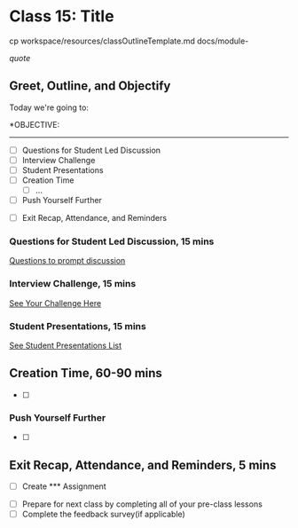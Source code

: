 # Class 15: Title

<!-- ! HIDE FROM STUDENT; INSTRUCTOR ONLY CONTENT -->
<!-- ## Instructor Only Content - HIDE FROM STUDENTS -->
cp workspace/resources/classOutlineTemplate.md docs/module-

<!-- ! END INSTRUCTOR ONLY CONTENT -->

*quote*

## Greet, Outline, and Objectify

<!-- SMART: Specific, Measurable, Attainable, Relevant, and Timely. -->
<!-- https://examples.yourdictionary.com/well-written-examples-of-learning-objectives.html -->

Today we're going to:
  
*OBJECTIVE:

*****

- [ ] Questions for Student Led Discussion
- [ ] Interview Challenge
- [ ] Student Presentations
- [ ] Creation Time
    * [ ] ...
- [ ] Push Yourself Further
<!-- - [ ] Interview Questions: Blog to Show You Know -->
- [ ] Exit Recap, Attendance, and Reminders

### Questions for Student Led Discussion, 15 mins
<!-- This section should be structured with the 5E model: https://lesley.edu/article/empowering-students-the-5e-model-explained -->

[Questions to prompt discussion](./../additionalResources/questionsForDiscussion/qfd-class-0.md)

### Interview Challenge, 15 mins
<!-- The last two E happen here: elaborate and evaluate  -->
<!-- this sections should have a challenge that can be solved with the skills they've learned since their last class. -->
<!-- ! HIDDEN CONTENT: INSTRUCTOR ONLY -->
[See Your Challenge Here](./../additionalResources/interviewChallenges.md)
<!-- ! END HIDDEN CONTENT: INSTRUCTOR ONLY -->

### Student Presentations, 15 mins

[See Student Presentations List](./../additionalResources/studentPresentations.md)

## Creation Time, 60-90 mins

- [ ]

<!-- ! Video Content:  (width="655" height="368", ratio 1.77) -->

### Push Yourself Further

- [ ]

<!-- 
## Blogs to Show You Know

[Blog Prompts](./../additionalResources/blogPrompts.md) 
-->

## Exit Recap, Attendance, and Reminders, 5 mins

- [ ] Create *** Assignment
<!-- - [ ] Create *** Blog Assignment -->
- [ ] Prepare for next class by completing all of your pre-class lessons
- [ ] Complete the feedback survey(if applicable)

<!-- <iframe id="openedx-zollege" src="https://openedx.zollege.com/feedback" style="width: 100%; height: 500px; border: 0">Browser not compatible.</iframe>
<script src="https://openedx.zollege.com/assets/index.js" type="application/javascript"></script> -->

<!-- TODO Create 3 question exit questions -->

<!-- TODO INSERT Student Feedback From -->

<!-- TODO INSERT *HIDDEN* Instructor Feedback Form -->

